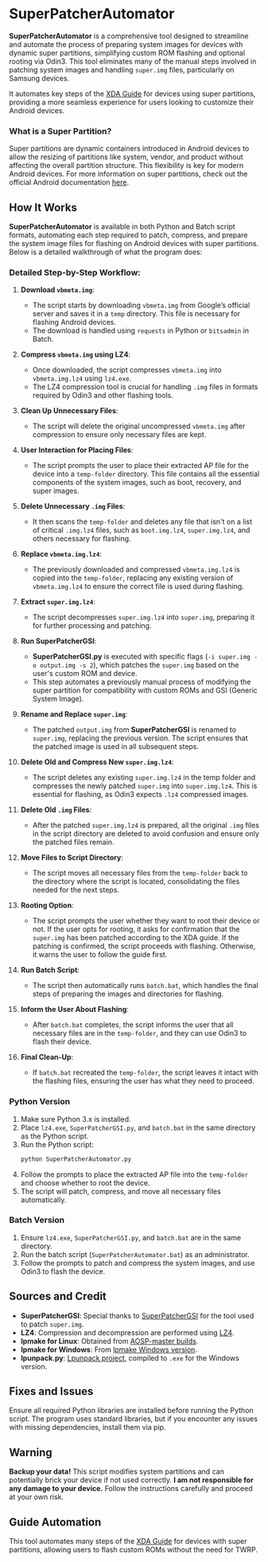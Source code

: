 # SuperPatcherAutomator

**SuperPatcherAutomator** is a comprehensive tool designed to streamline and automate the process of preparing system images for devices with dynamic super partitions, simplifying custom ROM flashing and optional rooting via Odin3. This tool eliminates many of the manual steps involved in patching system images and handling `super.img` files, particularly on Samsung devices. 

It automates key steps of the [XDA Guide](https://xdaforums.com/t/guide-custom-how-to-install-custom-rom-using-odin-without-twrp-phh-lineageos.4114435/) for devices using super partitions, providing a more seamless experience for users looking to customize their Android devices.

### What is a Super Partition?

Super partitions are dynamic containers introduced in Android devices to allow the resizing of partitions like system, vendor, and product without affecting the overall partition structure. This flexibility is key for modern Android devices. For more information on super partitions, check out the official Android documentation [here](https://source.android.com/docs/core/ota/dynamic_partitions/implement).

## How It Works

**SuperPatcherAutomator** is available in both Python and Batch script formats, automating each step required to patch, compress, and prepare the system image files for flashing on Android devices with super partitions. Below is a detailed walkthrough of what the program does:

### Detailed Step-by-Step Workflow:

1. **Download `vbmeta.img`**:
    - The script starts by downloading `vbmeta.img` from Google’s official server and saves it in a `temp` directory. This file is necessary for flashing Android devices.
    - The download is handled using `requests` in Python or `bitsadmin` in Batch.
  
2. **Compress `vbmeta.img` using LZ4**:
    - Once downloaded, the script compresses `vbmeta.img` into `vbmeta.img.lz4` using `lz4.exe`.
    - The LZ4 compression tool is crucial for handling `.img` files in formats required by Odin3 and other flashing tools.
  
3. **Clean Up Unnecessary Files**:
    - The script will delete the original uncompressed `vbmeta.img` after compression to ensure only necessary files are kept.
  
4. **User Interaction for Placing Files**:
    - The script prompts the user to place their extracted AP file for the device into a `temp-folder` directory. This file contains all the essential components of the system images, such as boot, recovery, and super images.
  
5. **Delete Unnecessary `.img` Files**:
    - It then scans the `temp-folder` and deletes any file that isn't on a list of critical `.img.lz4` files, such as `boot.img.lz4`, `super.img.lz4`, and others necessary for flashing.
  
6. **Replace `vbmeta.img.lz4`**:
    - The previously downloaded and compressed `vbmeta.img.lz4` is copied into the `temp-folder`, replacing any existing version of `vbmeta.img.lz4` to ensure the correct file is used during flashing.

7. **Extract `super.img.lz4`**:
    - The script decompresses `super.img.lz4` into `super.img`, preparing it for further processing and patching.

8. **Run SuperPatcherGSI**:
    - **SuperPatcherGSI.py** is executed with specific flags (`-i super.img -o output.img -s 2`), which patches the `super.img` based on the user's custom ROM and device.
    - This step automates a previously manual process of modifying the super partition for compatibility with custom ROMs and GSI (Generic System Image).

9. **Rename and Replace `super.img`**:
    - The patched `output.img` from **SuperPatcherGSI** is renamed to `super.img`, replacing the previous version. The script ensures that the patched image is used in all subsequent steps.

10. **Delete Old and Compress New `super.img.lz4`**:
    - The script deletes any existing `super.img.lz4` in the temp folder and compresses the newly patched `super.img` into `super.img.lz4`. This is essential for flashing, as Odin3 expects `.lz4` compressed images.

11. **Delete Old `.img` Files**:
    - After the patched `super.img.lz4` is prepared, all the original `.img` files in the script directory are deleted to avoid confusion and ensure only the patched files remain.

12. **Move Files to Script Directory**:
    - The script moves all necessary files from the `temp-folder` back to the directory where the script is located, consolidating the files needed for the next steps.

13. **Rooting Option**:
    - The script prompts the user whether they want to root their device or not. If the user opts for rooting, it asks for confirmation that the `super.img` has been patched according to the XDA guide. If the patching is confirmed, the script proceeds with flashing. Otherwise, it warns the user to follow the guide first.
  
14. **Run Batch Script**:
    - The script then automatically runs `batch.bat`, which handles the final steps of preparing the images and directories for flashing.
  
15. **Inform the User About Flashing**:
    - After `batch.bat` completes, the script informs the user that all necessary files are in the `temp-folder`, and they can use Odin3 to flash their device.

16. **Final Clean-Up**:
    - If `batch.bat` recreated the `temp-folder`, the script leaves it intact with the flashing files, ensuring the user has what they need to proceed.

### Python Version

1. Make sure Python 3.x is installed.
2. Place `lz4.exe`, `SuperPatcherGSI.py`, and `batch.bat` in the same directory as the Python script.
3. Run the Python script:
   ```bash
   python SuperPatcherAutomator.py
   ```
4. Follow the prompts to place the extracted AP file into the `temp-folder` and choose whether to root the device.
5. The script will patch, compress, and move all necessary files automatically.

### Batch Version

1. Ensure `lz4.exe`, `SuperPatcherGSI.py`, and `batch.bat` are in the same directory.
2. Run the batch script (`SuperPatcherAutomator.bat`) as an administrator.
3. Follow the prompts to patch and compress the system images, and use Odin3 to flash the device.

## Sources and Credit

- **SuperPatcherGSI**: Special thanks to [SuperPatcherGSI](https://github.com/ChromiumOS-Guy/SuperPatcherGSI) for the tool used to patch `super.img`.
- **LZ4**: Compression and decompression are performed using [LZ4](https://github.com/lz4/lz4).
- **lpmake for Linux**: Obtained from [AOSP-master builds](https://ci.android.com/builds/branches/aosp-master/grid).
- **lpmake for Windows**: From [lpmake Windows version](https://github.com/affggh/lpmake_and_lpunpack_cygwin).
- **lpunpack.py**: [Lpunpack project](https://github.com/unix3dgforce/lpunpack), compiled to `.exe` for the Windows version.

## Fixes and Issues

Ensure all required Python libraries are installed before running the Python script. The program uses standard libraries, but if you encounter any issues with missing dependencies, install them via pip. 

## Warning

**Backup your data!** This script modifies system partitions and can potentially brick your device if not used correctly. **I am not responsible for any damage to your device.** Follow the instructions carefully and proceed at your own risk.

## Guide Automation

This tool automates many steps of the [XDA Guide](https://xdaforums.com/t/guide-custom-how-to-install-custom-rom-using-odin-without-twrp-phh-lineageos.4114435/) for devices with super partitions, allowing users to flash custom ROMs without the need for TWRP.
